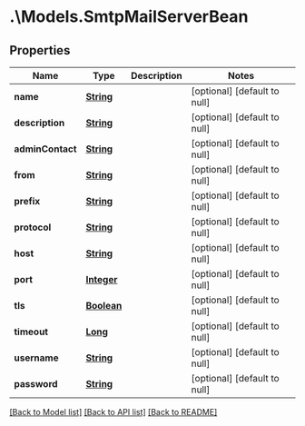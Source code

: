 # .\Models.SmtpMailServerBean
## Properties

Name | Type | Description | Notes
------------ | ------------- | ------------- | -------------
**name** | [**String**](string.md) |  | [optional] [default to null]
**description** | [**String**](string.md) |  | [optional] [default to null]
**adminContact** | [**String**](string.md) |  | [optional] [default to null]
**from** | [**String**](string.md) |  | [optional] [default to null]
**prefix** | [**String**](string.md) |  | [optional] [default to null]
**protocol** | [**String**](string.md) |  | [optional] [default to null]
**host** | [**String**](string.md) |  | [optional] [default to null]
**port** | [**Integer**](integer.md) |  | [optional] [default to null]
**tls** | [**Boolean**](boolean.md) |  | [optional] [default to null]
**timeout** | [**Long**](long.md) |  | [optional] [default to null]
**username** | [**String**](string.md) |  | [optional] [default to null]
**password** | [**String**](string.md) |  | [optional] [default to null]

[[Back to Model list]](../README.md#documentation-for-models) [[Back to API list]](../README.md#documentation-for-api-endpoints) [[Back to README]](../README.md)

